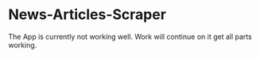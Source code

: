 # News-Articles-Scraper
The App is currently not working well. Work will continue on it get all parts working. 
